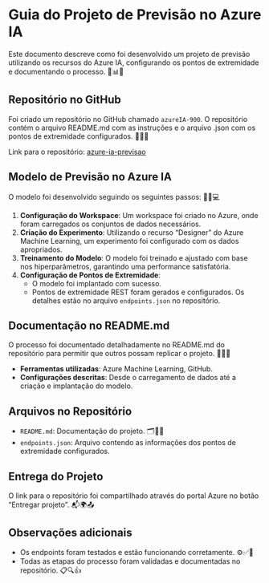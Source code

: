 # Guia do Projeto de Previsão no Azure IA

Este documento descreve como foi desenvolvido um projeto de previsão utilizando os recursos do Azure IA, configurando os pontos de extremidade e documentando o processo. 🌟📊✨

## Repositório no GitHub
Foi criado um repositório no GitHub chamado `azureIA-900`. O repositório contém o arquivo README.md com as instruções e o arquivo .json com os pontos de extremidade configurados. 📂🌐🚀

Link para o repositório: [azure-ia-previsao](https://github.com/seu-usuario/azure-ia-previsao)

## Modelo de Previsão no Azure IA
O modelo foi desenvolvido seguindo os seguintes passos: 🔧🧠💻

1. **Configuração do Workspace**: Um workspace foi criado no Azure, onde foram carregados os conjuntos de dados necessários.
2. **Criação do Experimento**: Utilizando o recurso “Designer” do Azure Machine Learning, um experimento foi configurado com os dados apropriados.
3. **Treinamento do Modelo**: O modelo foi treinado e ajustado com base nos hiperparâmetros, garantindo uma performance satisfatória.
4. **Configuração de Pontos de Extremidade**:
   - O modelo foi implantado com sucesso.
   - Pontos de extremidade REST foram gerados e configurados. Os detalhes estão no arquivo `endpoints.json` no repositório.

## Documentação no README.md
O processo foi documentado detalhadamente no README.md do repositório para permitir que outros possam replicar o projeto. 📝💡📘

- **Ferramentas utilizadas**: Azure Machine Learning, GitHub.
- **Configurações descritas**: Desde o carregamento de dados até a criação e implantação do modelo.

## Arquivos no Repositório
- `README.md`: Documentação do projeto. 🗂️📄✅
- `endpoints.json`: Arquivo contendo as informações dos pontos de extremidade configurados.

## Entrega do Projeto
O link para o repositório foi compartilhado através do portal Azure no botão “Entregar projeto”. 📬🌍📤

## Observações adicionais
- Os endpoints foram testados e estão funcionando corretamente. ⚙️✅🔗
- Todas as etapas do processo foram validadas e documentadas no repositório. 📋🔍👍

